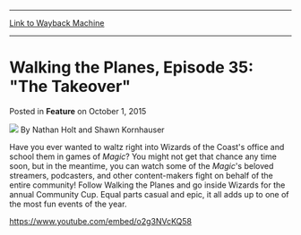 
---
[Link to Wayback Machine](https://web.archive.org/web/20151004060932/http://magic.wizards.com/en/articles/archive/feature/walking-planes-episode-35-takeover-2015-10-01)

[_metadata_:wayback_url]:- "http://magic.wizards.com/en/articles/archive/feature/walking-planes-episode-35-takeover-2015-10-01"
[_metadata_:wayback_raw_url]:- "https://web.archive.org/web/20151004060932id_/http://magic.wizards.com/en/articles/archive/feature/walking-planes-episode-35-takeover-2015-10-01"
[_metadata_:wayback_capture_timestamp]:- "2015-10-04 06:09:32+00:00"
[_metadata_:publish_date]:- "2015-10-01"
[_metadata_:description]:- "Walking the Planes goes inside Wizards HQ for the annual Community Cup."
[_metadata_:generator]:- "Drupal 7 (http://drupal.org)"
---


Walking the Planes, Episode 35: "The Takeover"
==============================================



 Posted in **Feature**
 on October 1, 2015 






![](https://media.magic.wizards.com/styles/auth_small/public/images/person/authorpic_nathanholtandshawnkornhauser_0.jpg)
By Nathan Holt and Shawn Kornhauser










Have you ever wanted to waltz right into Wizards of the Coast's office and school them in games of *Magic*? You might not get that chance any time soon, but in the meantime, you can watch some of the *Magic*'s beloved streamers, podcasters, and other content-makers fight on behalf of the entire community! Follow Walking the Planes and go inside Wizards for the annual Community Cup. Equal parts casual and epic, it all adds up to one of the most fun events of the year.


<https://www.youtube.com/embed/o2g3NVcKQ58>







